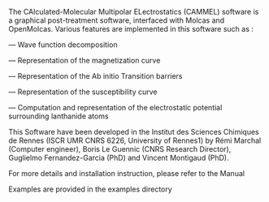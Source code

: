 The CAlculated-Molecular Multipolar ELectrostatics (CAMMEL) software is a graphical post-treatment software, interfaced with Molcas and OpenMolcas. Various features are implemented
in this software such as :

— Wave function decomposition

— Representation of the magnetization curve

— Representation of the Ab initio Transition barriers

— Representation of the susceptibility curve

— Computation and representation of the electrostatic potential surrounding lanthanide atoms

This Software have been developed in the Institut des Sciences Chimiques de Rennes (ISCR UMR CNRS 6226, University of Rennes1) by Rémi Marchal (Computer engineer), Boris Le Guennic (CNRS Research Director), Guglielmo Fernandez-Garcia (PhD) and Vincent Montigaud (PhD).

For more details and installation instruction, please refer to the Manual

Examples are provided in the examples directory
